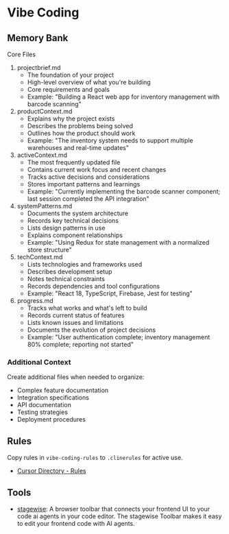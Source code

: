 # Vibe Coding

## Memory Bank

Core Files

1. projectbrief.md
	- The foundation of your project
	- High-level overview of what you're building
	- Core requirements and goals
	- Example: "Building a React web app for inventory management with barcode scanning"
2. productContext.md
    - Explains why the project exists
    - Describes the problems being solved
    - Outlines how the product should work
    - Example: "The inventory system needs to support multiple warehouses and real-time updates"
3. activeContext.md
    - The most frequently updated file
    - Contains current work focus and recent changes
    - Tracks active decisions and considerations
    - Stores important patterns and learnings
    - Example: "Currently implementing the barcode scanner component; last session completed the API integration"
4. systemPatterns.md
    - Documents the system architecture
    - Records key technical decisions
    - Lists design patterns in use
    - Explains component relationships
    - Example: "Using Redux for state management with a normalized store structure"
5. techContext.md
    - Lists technologies and frameworks used
    - Describes development setup
    - Notes technical constraints
    - Records dependencies and tool configurations
    - Example: "React 18, TypeScript, Firebase, Jest for testing"
6. progress.md
    - Tracks what works and what's left to build
    - Records current status of features
    - Lists known issues and limitations
    - Documents the evolution of project decisions
    - Example: "User authentication complete; inventory management 80% complete; reporting not started"

### Additional Context

Create additional files when needed to organize:

- Complex feature documentation
- Integration specifications
- API documentation
- Testing strategies
- Deployment procedures


## Rules

Copy rules in `vibe-coding-rules` to `.clinerules` for active use.

- [Cursor Directory - Rules](https://cursor.directory/rules)

## Tools

- [stagewise](https://github.com/stagewise-io/stagewise): A browser toolbar that connects your frontend UI to your code ai agents in your code editor. The stagewise Toolbar makes it easy to edit your frontend code with AI agents.